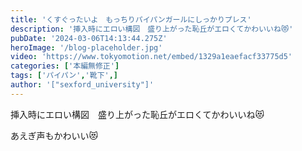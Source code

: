 ```yaml
---
title: 'くすぐったいよ　もっちりパイパンガールにしっかりプレス'
description: '挿入時にエロい構図　盛り上がった恥丘がエロくてかわいいね😻'
pubDate: '2024-03-06T14:13:44.275Z'
heroImage: '/blog-placeholder.jpg'
video: 'https://www.tokyomotion.net/embed/1329a1eaefacf33775d5'
categories: ['本編無修正']
tags: ['パイパン','靴下',]
author: '["sexford_university"]'
---
```


挿入時にエロい構図　盛り上がった恥丘がエロくてかわいいね😻

あえぎ声もかわいい😻




